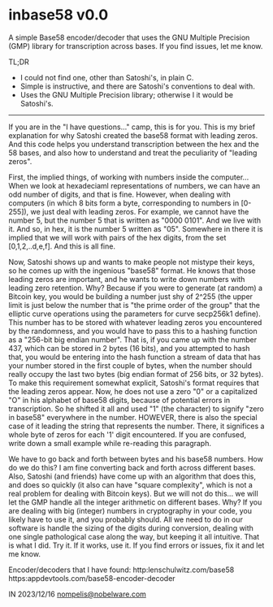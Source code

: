 # inbase58 v0.0

 A simple Base58 encoder/decoder that uses the GNU Multiple Precision (GMP)
 library for transcription across bases. If you find issues, let me know.

 TL;DR
 - I could not find one, other than Satoshi's, in plain C.
 - Simple is instructive, and there are Satoshi's conventions to deal with.
 - Uses the GNU Multiple Precision library; otherwise I it would be Satoshi's.

------------------------------------------------------------------------------

 If you are in the "I have questions..." camp, this is for you. This is my
 brief explanation for why Satoshi created the base58 format with leading
 zeros. And this code helps you understand transcription between the hex
 and the 58 bases, and also how to understand and treat the peculiarity
 of "leading zeros".

 First, the implied things, of working with numbers inside the computer...
 When we look at hexadeciaml representations of numbers, we can have an odd
 number of digits, and that is fine. However, when dealing with computers (in
 which 8 bits form a byte, corresponding to numbers in [0-255]), we just deal
 with leading zeros. For example, we cannot have the number 5, but the number
 5 that is written as "0000 0101". And we live with it. And so, in hex, it is
 the number 5 written as "05". Somewhere in there it is implied that we will
 work with pairs of the hex digits, from the set [0,1,2,..d,e,f]. And this is
 all fine.

 Now, Satoshi shows up and wants to make people not mistype their keys, so he
 comes up with the ingenious "base58" format. He knows that those leading
 zeros are important, and he wants to write down numbers with leading zero
 retention. Why? Because if you were to generate (at random) a Bitcoin key,
 you would be building a number just shy of 2^255 (the upper limit is just
 below the number that is "the prime order of the group" that the elliptic
 curve operations using the parameters for curve secp256k1 define). This
 number has to be stored with whatever leading zeros you encountered by the
 randomness, and you would have to pass this to a hashing function as a
 "256-bit big endian number". That is, if you came up with the number 437,
 which can be stored in 2 bytes (16 bits), and you attempted to hash that,
 you would be entering into the hash function a stream of data that has
 your number stored in the first couple of bytes, when the number should
 really occupy the last two bytes (big endian format of 256 bits, or 32
 bytes). To make this requirement somewhat explicit, Satoshi's format
 requires that the leading zeros appear. Now, he does not use a zero "0"
 or a capitalized "O" in his alphabet of base58 digits, because of potential
 errors in transcription. So he shifted it all and used "1" (the character)
 to signify "zero in base58" everywhere in the number. HOWEVER, there is also
 the special case of it leading the string that represents the number. There,
 it significes a whole byte of zeros for each '1' digit encountered. If you
 are confused, write down a small example while re-reading this paragraph.

 We have to go back and forth between bytes and his base58 numbers. How do
 we do this? I am fine converting back and forth across different bases. Also,
 Satoshi (and friends) have come up with an algorithm that does this, and
 does so quickly (it also can have "square complexity", which is not a real
 problem for dealing with Bitcoin keys). But we will not do this... we will
 let the GMP handle all the integer arithmetic on different bases. Why? If
 you are dealing with big (integer) numbers in cryptography in your code,
 you likely have to use it, and you probably should. All we need to do in
 our software is handle the sizing of the digits during conversion, dealing
 with one single pathological case along the way, but keeping it all intuitive. 
 That is what I did. Try it. If it works, use it. If you find errors or issues,
 fix it and let me know.
 
 Encoder/decoders that I have found:
 http:lenschulwitz.com/base58
 https:appdevtools.com/base58-encoder-decoder

 IN 2023/12/16 <nompelis@nobelware.com>

